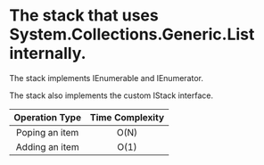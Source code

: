 # The stack that uses System.Collections.Generic.List<T> internally.

The stack implements IEnumerable<T> and IEnumerator<T>.

The stack also implements the custom IStack<T> interface.

|Operation Type | Time Complexity |
|:-------------:|:---------------:|
|Poping an item | O(N)            |
|Adding an item | O(1)            |

